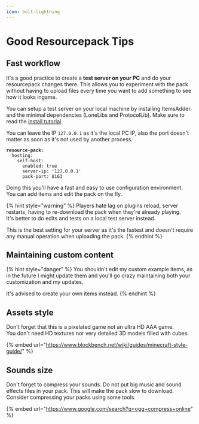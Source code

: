 ```yaml
---
icon: bolt-lightning
---
```


# Good Resourcepack Tips

## Fast workflow

It's a good practice to create a **test server on your PC** and do your resourcepack changes there. This allows you to experiment with the pack without having to upload files every time you want to add something to see how it looks ingame.

You can setup a test server on your local machine by installing ItemsAdder and the minimal dependencies (LoneLibs and ProtocolLib). Make sure to read the [install tutorial](../first-install.md).

You can leave the IP `127.0.0.1` as it's the local PC IP, also the port doesn't matter as soon as it's not used by another process.

<pre class="language-yaml"><code class="lang-yaml"><strong>resource-pack:
</strong>  hosting:
    self-host:
      enabled: true
      server-ip: '127.0.0.1'
      pack-port: 8163
</code></pre>

Doing this you'll have a fast and easy to use configuration environment.\
You can add items and edit the pack on the fly.

{% hint style="warning" %}
Players hate lag on plugins reload, server restarts, having to re-download the pack when they're already playing.\
It's better to do edits and tests on a local test server instead.

This is the best setting for your server as it's the fastest and doesn't require\
any manual operation when uploading the pack.
{% endhint %}

## Maintaining custom content

{% hint style="danger" %}
You shouldn't edit my custom example items, as in the future I might update them and you'll go crazy maintaining both your customization and my updates.

It's advised to create your own items instead.
{% endhint %}

## Assets style

Don't forget that this is a pixelated game not an ultra HD AAA game.\
You don't need HD textures nor very detailed 3D models filled with cubes.

{% embed url="https://www.blockbench.net/wiki/guides/minecraft-style-guide/" %}

## Sounds size

Don't forget to compress your sounds. Do not put big music and sound effects files in your pack. This will make the pack slow to download. Consider compressing your packs using some tools.

{% embed url="https://www.google.com/search?q=ogg+compress+online" %}
